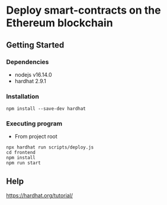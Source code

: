 # Deploy smart-contracts on the Ethereum blockchain

## Getting Started

### Dependencies

* nodejs v16.14.0
* hardhat 2.9.1

### Installation
```
npm install --save-dev hardhat
```

### Executing program

* From project root
```
npx hardhat run scripts/deploy.js
cd frontend
npm install
npm run start
```

## Help

https://hardhat.org/tutorial/
